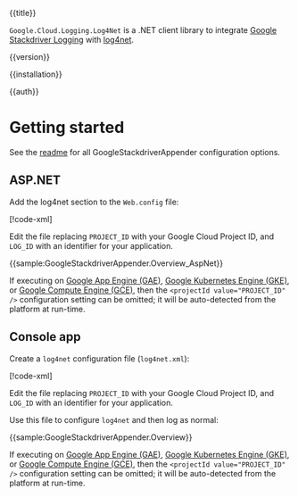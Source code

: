 {{title}}

`Google.Cloud.Logging.Log4Net` is a .NET client library to integrate  [Google Stackdriver
Logging](https://cloud.google.com/logging/) with
[log4net](https://logging.apache.org/log4net/).

{{version}}

{{installation}}

{{auth}}

# Getting started

See the [readme](https://github.com/googleapis/google-cloud-dotnet/blob/master/apis/Google.Cloud.Logging.Log4Net/Google.Cloud.Logging.Log4Net/readme.md) for all GoogleStackdriverAppender configuration options.

## ASP.NET

Add the log4net section to the `Web.config` file:

[!code-xml[](obj/snippets/Google.Cloud.Logging.Log4Net.GoogleStackdriverAppender.txt#log4net_aspnet_template)]

Edit the file replacing `PROJECT_ID` with your Google Cloud Project
ID, and `LOG_ID` with an identifier for your application.

{{sample:GoogleStackdriverAppender.Overview_AspNet}}

If executing on [Google App Engine (GAE)](https://cloud.google.com/appengine/),
[Google Kubernetes Engine (GKE)](https://cloud.google.com/kubernetes-engine/),
or [Google Compute Engine (GCE)](https://cloud.google.com/compute/),
then the `<projectId value="PROJECT_ID" />` configuration setting can be omitted; it will be auto-detected from the platform at run-time.

## Console app

Create a `log4net` configuration file (`log4net.xml`):

[!code-xml[](obj/snippets/Google.Cloud.Logging.Log4Net.GoogleStackdriverAppender.txt#log4net_template)]

Edit the file replacing `PROJECT_ID` with your Google Cloud Project
ID, and `LOG_ID` with an identifier for your application.

Use this
file to configure `log4net` and then log as normal:

{{sample:GoogleStackdriverAppender.Overview}}

If executing on [Google App Engine (GAE)](https://cloud.google.com/appengine/),
[Google Kubernetes Engine (GKE)](https://cloud.google.com/kubernetes-engine/),
or [Google Compute Engine (GCE)](https://cloud.google.com/compute/),
then the `<projectId value="PROJECT_ID" />` configuration setting can be omitted; it will be auto-detected from the platform at run-time.
